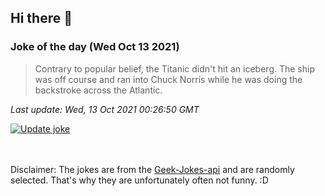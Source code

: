 ## Hi there 👋

### Joke of the day (Wed Oct 13 2021)
<!-- joke -->
>Contrary to popular belief, the Titanic didn't hit an iceberg. The ship was off course and ran into Chuck Norris while he was doing the backstroke across the Atlantic.
<!-- /joke -->

*Last update: Wed, 13 Oct 2021 00:26:50 GMT*

[![Update joke](https://github.com/nclskfm/nclskfm/actions/workflows/joke.yml/badge.svg)](https://github.com/nclskfm/nclskfm/actions/workflows/joke.yml)

<br><br>
Disclaimer: The jokes are from the [Geek-Jokes-api](https://github.com/sameerkumar18/geek-joke-api) and are randomly selected. That's why they are unfortunately often not funny. :D
